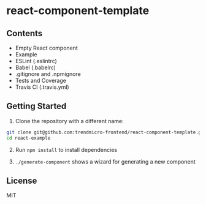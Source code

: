 # react-component-template

## Contents

- Empty React component
- Example
- ESLint (.eslintrc)
- Babel (.babelrc)
- .gitignore and .npmignore
- Tests and Coverage
- Travis CI (.travis.yml)

## Getting Started

1. Clone the repository with a different name:
  ```sh
  git clone git@github.com:trendmicro-frontend/react-component-template.git react-example
  cd react-example
  ```

2. Run `npm install` to install dependencies

3. `./generate-component` shows a wizard for generating a new component

## License

MIT
